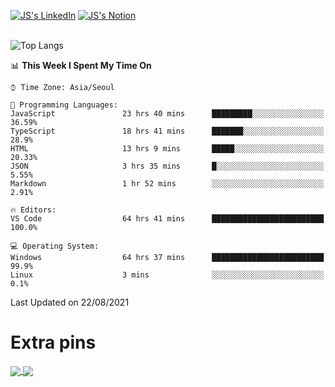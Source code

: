 
[![JS's LinkedIn](https://img.shields.io/badge/LinkedIn-blue?style=for-the-badge&logo=linkedin)](https://www.linkedin.com/in/jaeseung-lee-5a2a32139/) 
[![JS's Notion](https://img.shields.io/badge/Notion-black?style=for-the-badge&logo=notion)](https://bit.ly/ljswiki1) <br><br>
<!-- ![JS's GitHub stats](https://github-readme-stats-lemon-five.vercel.app/api?username=tkxkd0159&hide=contribs,prs,stars,issues&show_icons=true&theme=react&include_all_commits=true)   -->
![Top Langs](https://github-readme-stats-lemon-five.vercel.app/api/top-langs/?username=tkxkd0159&layout=compact&hide=jupyter%20notebook,scss,html,css&langs_count=10)  


<!--START_SECTION:waka-->
📊 **This Week I Spent My Time On** 

```text
⌚︎ Time Zone: Asia/Seoul

💬 Programming Languages: 
JavaScript               23 hrs 40 mins      █████████░░░░░░░░░░░░░░░░   36.59% 
TypeScript               18 hrs 41 mins      ███████░░░░░░░░░░░░░░░░░░   28.9% 
HTML                     13 hrs 9 mins       █████░░░░░░░░░░░░░░░░░░░░   20.33% 
JSON                     3 hrs 35 mins       █░░░░░░░░░░░░░░░░░░░░░░░░   5.55% 
Markdown                 1 hr 52 mins        ░░░░░░░░░░░░░░░░░░░░░░░░░   2.91%

🔥 Editors: 
VS Code                  64 hrs 41 mins      █████████████████████████   100.0%

💻 Operating System: 
Windows                  64 hrs 37 mins      █████████████████████████   99.9% 
Linux                    3 mins              ░░░░░░░░░░░░░░░░░░░░░░░░░   0.1%

```


 Last Updated on 22/08/2021
<!--END_SECTION:waka-->

# Extra pins
<a href="https://github.com/tkxkd0159/go-chain">
  <img align="center" src="https://github-readme-stats-lemon-five.vercel.app/api/pin/?username=tkxkd0159&repo=go-chain&theme=react" />
</a>
<a href="https://github.com/tkxkd0159/dsalgo">
  <img align="center" src="https://github-readme-stats-lemon-five.vercel.app/api/pin/?username=tkxkd0159&repo=dsalgo&theme=react" />
</a>

<!---
- 🔭 I’m currently working on ...
- 🌱 I’m currently learning blockchain and distributed network
- 👯 I’m looking to collaborate on ...
- 🤔 I’m looking for help with ...
- 💬 Ask me about ...
- 📫 How to reach me: ...
- 😄 Pronouns: ...
- ⚡ Fun fact: ...
-->

